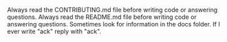 Always read the CONTRIBUTING.md file before writing code or answering questions.
Always read the README.md file before writing code or answering questions.
Sometimes look for information in the docs folder.
If I ever write "ack" reply with "ack".
